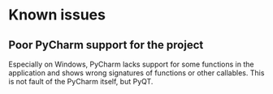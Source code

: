 # Known issues

## Poor PyCharm support for the project
Especially on Windows, PyCharm lacks support for some 
functions in the application and shows wrong signatures of functions
or other callables. This is not fault of the PyCharm itself, but PyQT.

